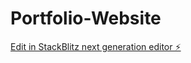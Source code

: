 # Portfolio-Website

[Edit in StackBlitz next generation editor ⚡️](https://stackblitz.com/~/github.com/tanu-chahal/Portfolio-Website)